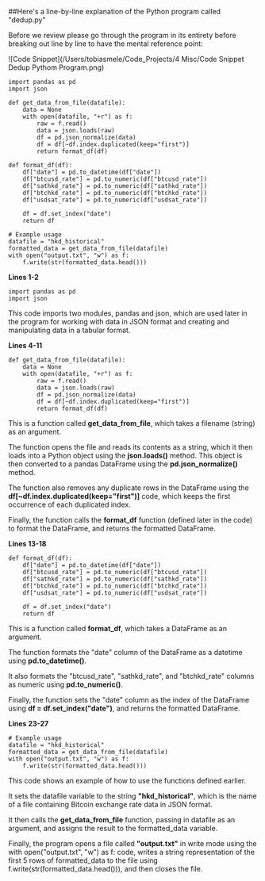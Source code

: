 ##Here's a line-by-line explanation of the Python program called "dedup.py"


Before we review please go through the program in its entirety before breaking out line by line to have the mental reference point: 

![Code Snippet](/Users/tobiasmele/Code_Projects/4 Misc/Code Snippet Dedup Pythom Program.png)

```
import pandas as pd
import json

def get_data_from_file(datafile):
    data = None
    with open(datafile, "+r") as f:
        raw = f.read()
        data = json.loads(raw)
        df = pd.json_normalize(data)
        df = df[~df.index.duplicated(keep="first")]
        return format_df(df)

def format_df(df):    
    df["date"] = pd.to_datetime(df["date"])
    df["btcusd_rate"] = pd.to_numeric(df["btcusd_rate"])
    df["sathkd_rate"] = pd.to_numeric(df["sathkd_rate"])
    df["btchkd_rate"] = pd.to_numeric(df["btchkd_rate"])
    df["usdsat_rate"] = pd.to_numeric(df["usdsat_rate"])

    df = df.set_index("date")
    return df

# Example usage
datafile = "hkd_historical"
formatted_data = get_data_from_file(datafile)
with open("output.txt", "w") as f:
    f.write(str(formatted_data.head()))

```

**Lines 1-2**

```
import pandas as pd
import json
```
This code imports two modules, pandas and json, which are used later in the program for working with data in JSON format and creating and manipulating data in a tabular format.


**Lines 4-11**

```
def get_data_from_file(datafile):
    data = None
    with open(datafile, "+r") as f:
        raw = f.read()
        data = json.loads(raw)
        df = pd.json_normalize(data)
        df = df[~df.index.duplicated(keep="first")]
        return format_df(df)
```

This is a function called **get_data_from_file**, which takes a filename (string) as an argument. 

The function opens the file and reads its contents as a string, which it then loads into a Python object using the **json.loads()** method. This object is then converted to a pandas DataFrame using the **pd.json_normalize()** method. 

The function also removes any duplicate rows in the DataFrame using the **df[~df.index.duplicated(keep="first")]** code, which keeps the first occurrence of each duplicated index. 

Finally, the function calls the **format_df** function (defined later in the code) to format the DataFrame, and returns the formatted DataFrame.

**Lines 13-18**

```
def format_df(df):    
    df["date"] = pd.to_datetime(df["date"])
    df["btcusd_rate"] = pd.to_numeric(df["btcusd_rate"])
    df["sathkd_rate"] = pd.to_numeric(df["sathkd_rate"])
    df["btchkd_rate"] = pd.to_numeric(df["btchkd_rate"])
    df["usdsat_rate"] = pd.to_numeric(df["usdsat_rate"])

    df = df.set_index("date")
    return df
```
This is a function called **format_df**, which takes a DataFrame as an argument. 

The function formats the "date" column of the DataFrame as a datetime using **pd.to_datetime()**. 

It also formats the "btcusd_rate", "sathkd_rate", and "btchkd_rate" columns as numeric using **pd.to_numeric()**. 

Finally, the function sets the "date" column as the index of the DataFrame using **df = df.set_index("date")**, and returns the formatted DataFrame.

**Lines 23-27**

```
# Example usage
datafile = "hkd_historical"
formatted_data = get_data_from_file(datafile)
with open("output.txt", "w") as f:
    f.write(str(formatted_data.head()))
```

This code shows an example of how to use the functions defined earlier. 

It sets the datafile variable to the string **"hkd_historical"**, which is the name of a file containing Bitcoin exchange rate data in JSON format. 

It then calls the **get_data_from_file** function, passing in datafile as an argument, and assigns the result to the formatted_data variable. 

Finally, the program opens a file called **"output.txt"** in write mode using the with open("output.txt", "w") as f: code, writes a string representation of the first 5 rows of formatted_data to the file using f.write(str(formatted_data.head())), and then closes the file.
